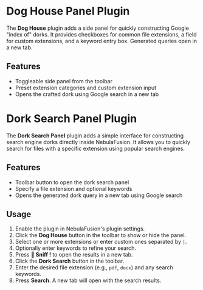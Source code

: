 
# Dog House Panel Plugin

The **Dog House** plugin adds a side panel for quickly constructing Google "index of" dorks. It provides checkboxes for common file extensions, a field for custom extensions, and a keyword entry box. Generated queries open in a new tab.

## Features

- Toggleable side panel from the toolbar
- Preset extension categories and custom extension input
- Opens the crafted dork using Google search in a new tab

# Dork Search Panel Plugin

The **Dork Search Panel** plugin adds a simple interface for constructing search engine dorks directly inside NebulaFusion. It allows you to quickly search for files with a specific extension using popular search engines.

## Features

- Toolbar button to open the dork search panel
- Specify a file extension and optional keywords
- Opens the generated dork query in a new tab using Google search


## Usage

1. Enable the plugin in NebulaFusion's plugin settings.
2. Click the **Dog House** button in the toolbar to show or hide the panel.
3. Select one or more extensions or enter custom ones separated by `|`.
4. Optionally enter keywords to refine your search.
5. Press **🐶 Sniff !** to open the results in a new tab.
2. Click the **Dork Search** button in the toolbar.
3. Enter the desired file extension (e.g., `pdf`, `docx`) and any search keywords.
4. Press **Search**. A new tab will open with the search results.

